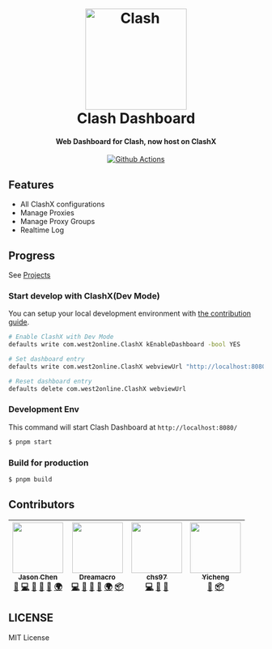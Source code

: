 <h1 align="center">
    <img src="https://github.com/Dreamacro/clash/raw/master/docs/logo.png" alt="Clash" width="200">
    <br>
    Clash Dashboard
    <br>
</h1>

<h4 align="center">Web Dashboard for Clash, now host on ClashX</h4>

<p align="center">
    <a href="https://github.com/Dreamacro/clash-dashboard/actions">
        <img src="https://img.shields.io/github/workflow/status/Dreamacro/clash-dashboard/Deploy?style=flat-square" alt="Github Actions">
    </a>
</p>

## Features

- All ClashX configurations
- Manage Proxies
- Manage Proxy Groups
- Realtime Log

## Progress

See [Projects](https://github.com/Dreamacro/clash-dashboard/projects)

### Start develop with ClashX(Dev Mode)

You can setup your local development environment with [the contribution guide](CONTRIBUTION.md).

```bash
# Enable ClashX with Dev Mode
defaults write com.west2online.ClashX kEnableDashboard -bool YES

# Set dashboard entry
defaults write com.west2online.ClashX webviewUrl "http://localhost:8080/"

# Reset dashboard entry
defaults delete com.west2online.ClashX webviewUrl
```

### Development Env

This command will start Clash Dashboard at `http://localhost:8080/`

```bash
$ pnpm start
```

### Build for production

```bash
$ pnpm build
```

## Contributors

<!-- ALL-CONTRIBUTORS-LIST:START - Do not remove or modify this section -->
<!-- prettier-ignore -->
| [<img src="https://avatars2.githubusercontent.com/u/3380894?v=4" width="100px;"/><br /><sub><b>Jason Chen</b></sub>](https://ijason.cc)<br />[🎨](#design-jas0ncn "Design") [💻](https://github.com/Dreamacro/clash-dashboard/commits?author=jas0ncn "Code") [🐛](https://github.com/Dreamacro/clash-dashboard/issues?q=author%3Ajas0ncn "Bug reports") [🤔](#ideas-jas0ncn "Ideas, Planning, & Feedback") [👀](#review-jas0ncn "Reviewed Pull Requests") [🌍](#translation-jas0ncn "Translation") | [<img src="https://avatars1.githubusercontent.com/u/8615343?v=4" width="100px;"/><br /><sub><b>Dreamacro</b></sub>](https://github.com/Dreamacro)<br />[💻](https://github.com/Dreamacro/clash-dashboard/commits?author=Dreamacro "Code") [🐛](https://github.com/Dreamacro/clash-dashboard/issues?q=author%3ADreamacro "Bug reports") [🤔](#ideas-Dreamacro "Ideas, Planning, & Feedback") [👀](#review-Dreamacro "Reviewed Pull Requests") [🌍](#translation-Dreamacro "Translation") [📦](#platform-Dreamacro "Packaging/porting to new platform") | [<img src="https://avatars1.githubusercontent.com/u/12679581?v=4" width="100px;"/><br /><sub><b>chs97</b></sub>](http://www.hs97.cn)<br />[💻](https://github.com/Dreamacro/clash-dashboard/commits?author=chs97 "Code") [🐛](https://github.com/Dreamacro/clash-dashboard/issues?q=author%3Achs97 "Bug reports") [👀](#review-chs97 "Reviewed Pull Requests") | [<img src="https://avatars3.githubusercontent.com/u/11733500?v=4" width="100px;"/><br /><sub><b>Yicheng</b></sub>](https://github.com/yichengchen)<br />[🤔](#ideas-yichengchen "Ideas, Planning, & Feedback") [📦](#platform-yichengchen "Packaging/porting to new platform") |
| :---: | :---: | :---: | :---: |

<!-- ALL-CONTRIBUTORS-LIST:END -->

## LICENSE

MIT License
